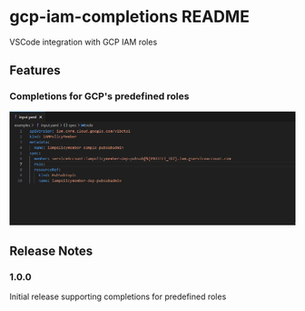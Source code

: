 # gcp-iam-completions README

VSCode integration with GCP IAM roles

## Features

### Completions for GCP's predefined roles

![completions](images/completions.gif)

## Release Notes

### 1.0.0

Initial release supporting completions for predefined roles